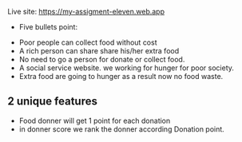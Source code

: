 Live site:  https://my-assigment-eleven.web.app

* Five bullets point:

- Poor people can collect food without cost
- A rich person can share share his/her extra food
- No need to go a person for donate or collect food.
- A social service website. we working for hunger for poor society.
- Extra food are going to hunger as a result now no food waste.


## 2 unique features
- Food donner will get 1 point for each donation
- in donner score we rank the donner according Donation point.
